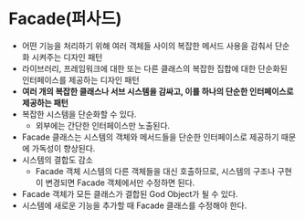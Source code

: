 # Facade(퍼사드)

-   어떤 기능을 처리하기 위해 여러 객체들 사이의 복잡한 메서드 사용을 감춰서 단순화 시켜주는 디자인 패턴
-   라이브러리, 프레임워크에 대한 또는 다른 클래스의 복잡한 집합에 대한 단순화된 인터페이스를 제공하는 디자인 패턴
-   **여러 개의 복잡한 클래스나 서브 시스템을 감싸고, 이를 하나의 단순한 인터페이스로 제공하는 패턴**
-   복잡한 시스템을 단순화할 수 있다.
    -   외부에는 간단한 인터페이스만 노출된다.
-   Facade 클래스는 시스템의 객체와 메서드들을 단순한 인터페이스로 제공하기 때문에 가독성이 향상된다.
-   시스템의 결합도 감소
    -   Facade 객체 시스템의 다른 객체들을 대신 호출하므로, 시스템의 구조나 구현이 변경되면 Facade 객체에서만 수정하면 된다.
-   Facade 객체가 모든 클래스가 결합된 God Object가 될 수 있다.
-   시스템에 새로운 기능을 추가할 때 Facade 클래스를 수정해야 한다.
